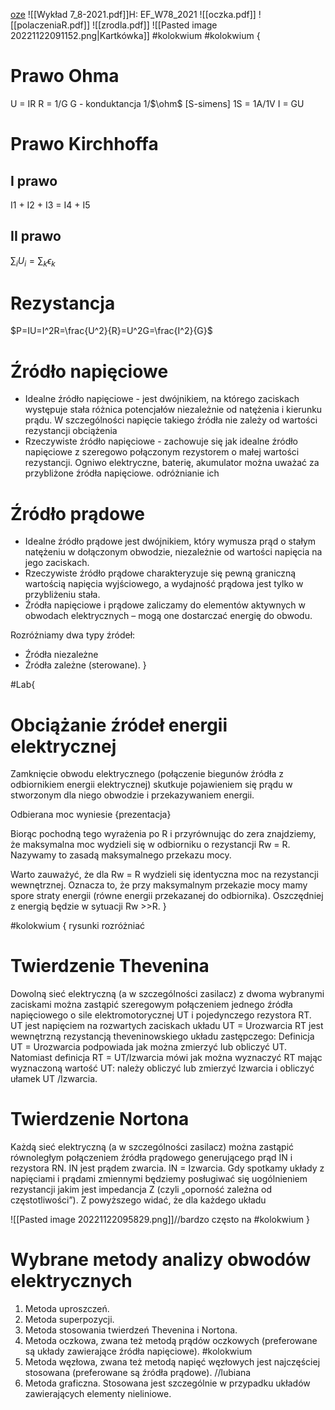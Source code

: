 [oze](https://oze.pwr.edu.pl//kursy/fizykacw/content/start/K-08.html)
![[Wykład 7_8-2021.pdf]]H: EF_W78_2021
![[oczka.pdf]]
![[polaczeniaR.pdf]]
![[zrodla.pdf]]
![[Pasted image 20221122091152.png|Kartkówka]] #kolokwium 
#kolokwium {
# Prawo Ohma
U = IR
R = 1/G
G - konduktancja 1/$\ohm$ \[S-simens\]
1S = 1A/1V
I = GU

# Prawo Kirchhoffa
## I prawo
I1 + I2 + I3 = I4 + I5
## II prawo
$\sum_i U_i = \sum_k \epsilon_k$ 

# Rezystancja
$P=IU=I^2R=\frac{U^2}{R}=U^2G=\frac{I^2}{G}$


# Źródło napięciowe
 - Idealne źródło napięciowe - jest dwójnikiem, na którego zaciskach występuje stała różnica potencjałów niezależnie od natężenia i kierunku prądu. W szczególności napięcie takiego źródła nie zależy od wartości rezystancji obciążenia
 - Rzeczywiste źródło napięciowe - zachowuje się jak idealne źródło napięciowe z szeregowo połączonym rezystorem o małej wartości rezystancji. Ogniwo elektryczne, baterię, akumulator można uważać za przybliżone źródła napięciowe.
odróżnianie ich

# Źródło prądowe 
- Idealne źródło prądowe jest dwójnikiem, który wymusza prąd o stałym natężeniu w dołączonym obwodzie, niezależnie od wartości napięcia na jego zaciskach.
- Rzeczywiste źródło prądowe charakteryzuje się pewną graniczną wartością napięcia wyjściowego, a wydajność prądowa jest tylko w przybliżeniu stała. 
- Źródła napięciowe i prądowe zaliczamy do elementów aktywnych w obwodach elektrycznych – mogą one dostarczać energię do obwodu. 


Rozróżniamy dwa typy źródeł: 
-  Źródła niezależne 
-  Źródła zależne (sterowane).
}

#Lab{
# Obciążanie źródeł energii elektrycznej 
Zamknięcie obwodu elektrycznego (połączenie biegunów źródła z odbiornikiem energii elektrycznej) skutkuje pojawieniem się prądu w stworzonym dla niego obwodzie i przekazywaniem energii. 

Odbierana moc wyniesie {prezentacja}

Biorąc pochodną tego wyrażenia po R i przyrównując do zera znajdziemy, że maksymalna moc wydzieli się w odbiorniku o rezystancji Rw = R. Nazywamy to zasadą maksymalnego przekazu mocy. 

Warto zauważyć, że dla Rw = R wydzieli się identyczna moc na rezystancji wewnętrznej. Oznacza to, że przy maksymalnym przekazie mocy mamy spore straty energii (równe energii przekazanej do odbiornika). Oszczędniej z energią będzie w sytuacji Rw >>R.
}

#kolokwium { rysunki rozróżniać
# Twierdzenie Thevenina
Dowolną sieć elektryczną (a w szczególności zasilacz) z dwoma wybranymi zaciskami można zastąpić szeregowym połączeniem jednego źródła napięciowego o sile elektromotorycznej UT i pojedynczego rezystora RT. UT jest napięciem na rozwartych zaciskach układu UT = Urozwarcia RT jest wewnętrzną rezystancją theveninowskiego układu zastępczego: Definicja UT = Urozwarcia podpowiada jak można zmierzyć lub obliczyć UT. Natomiast definicja RT = UT/Izwarcia mówi jak można wyznaczyć RT mając wyznaczoną wartość UT: należy obliczyć lub zmierzyć Izwarcia i obliczyć ułamek UT /Izwarcia.

# Twierdzenie Nortona
Każdą sieć elektryczną (a w szczególności zasilacz) można zastąpić równoległym połączeniem źródła prądowego generującego prąd IN i rezystora RN. IN jest prądem zwarcia. IN = Izwarcia. Gdy spotkamy układy z napięciami i prądami zmiennymi będziemy posługiwać się uogólnieniem rezystancji jakim jest impedancja Z (czyli „oporność zależna od częstotliwości”). Z powyższego widać, że dla każdego układu


![[Pasted image 20221122095829.png]]//bardzo często na #kolokwium 
}

# Wybrane metody analizy obwodów elektrycznych


1. Metoda uproszczeń. 
2. Metoda superpozycji. 
3. Metoda stosowania twierdzeń Thevenina i Nortona. 
4. Metoda oczkowa, zwana też metodą prądów oczkowych (preferowane są układy zawierające źródła napięciowe). #kolokwium 
5. Metoda węzłowa, zwana też metodą napięć węzłowych jest najczęściej stosowana (preferowane są źródła prądowe).  //lubiana
6. Metoda graficzna. Stosowana jest szczególnie w przypadku układów zawierających elementy nieliniowe.


